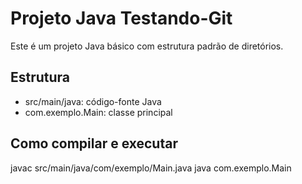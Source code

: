# Projeto Java Testando-Git 
 
Este é um projeto Java básico com estrutura padrão de diretórios. 
 
## Estrutura 
 
- src/main/java: código-fonte Java 
- com.exemplo.Main: classe principal 
 
## Como compilar e executar 
 
javac src/main/java/com/exemplo/Main.java 
java com.exemplo.Main 

